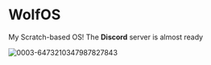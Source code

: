 # WolfOS
My Scratch-based OS!
The **Discord** server is almost ready







![0003-6473210347987827843](https://github.com/wolfieboy09/WolfOS/assets/105564186/d5b56e97-0c14-46ca-b3cd-787d0653b1a0)
